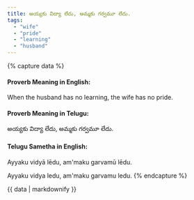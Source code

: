 ```yaml
---
title: అయ్యకు విద్యా లేదు, అమ్మకు గర్వమూ లేదు.
tags:
  - "wife"
  - "pride"
  - "learning"
  - "husband"
---
```


{% capture data %}
#### Proverb Meaning in English:
When the husband has no learning, the wife has no pride.

#### Proverb Meaning in Telugu:
అయ్యకు విద్యా లేదు, అమ్మకు గర్వమూ లేదు.

#### Telugu Sametha in English:
Ayyaku vidyā lēdu, am'maku garvamū lēdu.

Ayyaku vidya ledu, am'maku garvamu ledu.
{% endcapture %}

{{ data | markdownify }}

